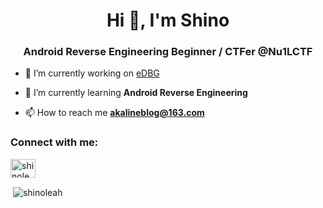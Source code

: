 <h1 align="center">Hi 👋, I'm Shino</h1>
<h3 align="center">Android Reverse Engineering Beginner / CTFer @Nu1LCTF</h3>

- 🔭 I’m currently working on [eDBG](https://github.com/ShinoLeah/eDBG)

- 🌱 I’m currently learning **Android Reverse Engineering**

- 📫 How to reach me **akalineblog@163.com**

<h3 align="left">Connect with me:</h3>
<p align="left">
<a href="https://twitter.com/shinoleah" target="blank"><img align="center" src="https://raw.githubusercontent.com/rahuldkjain/github-profile-readme-generator/master/src/images/icons/Social/twitter.svg" alt="shinoleah" height="30" width="40" /></a>
</p>

<p>&nbsp;<img align="center" src="https://github-readme-stats.vercel.app/api?username=shinoleah&show_icons=true&locale=en" alt="shinoleah" /></p>
